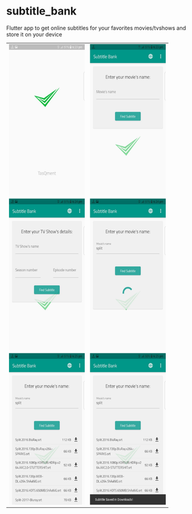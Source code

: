 # subtitle_bank

Flutter app to get online subtitles for your favorites movies/tvshows and store it on your device
 

<table>
<tr>
<td>
<img width="200" height ="400" src="https://raw.githubusercontent.com/majdkurdi/subtitle_bank/main/Screenshots/1.jpg"/>
</td>
<td>
<img width="200" height ="400" src="https://raw.githubusercontent.com/majdkurdi/subtitle_bank/main/Screenshots/2.jpg"/>
</td>
</tr>


<tr>
<td>
<img width="200" height ="400" src="https://raw.githubusercontent.com/majdkurdi/subtitle_bank/main/Screenshots/3.jpg"/>
</td>
<td>
<img width="200" height ="400" src="https://raw.githubusercontent.com/majdkurdi/subtitle_bank/main/Screenshots/4.jpg"/>
</td>
</tr>


<tr>
<td>
<img width="200" height ="400" src="https://raw.githubusercontent.com/majdkurdi/subtitle_bank/main/Screenshots/5.jpg"/>
</td>
<td>
<img width="200" height ="400" src="https://raw.githubusercontent.com/majdkurdi/subtitle_bank/main/Screenshots/6.jpg"/>
</td>
</tr>
</table>
